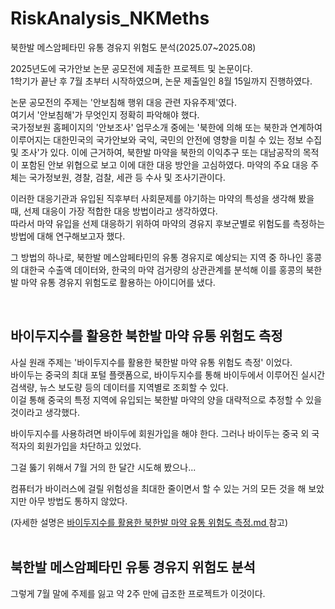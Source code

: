 # RiskAnalysis_NKMeths
북한발 메스암페타민 유통 경유지 위험도 분석(2025.07~2025.08)  

2025년도에 국가안보 논문 공모전에 제출한 프로젝트 및 논문이다.  
1학기가 끝난 후 7월 초부터 시작하였으며, 논문 제출일인 8월 15일까지 진행하였다.  

논문 공모전의 주제는 '안보침해 행위 대응 관련 자유주제'였다.  
여기서 '안보침해'가 무엇인지 정확히 파악해야 했다.  
국가정보원 홈페이지의 '안보조사' 업무소개 중에는 '북한에 의해 또는 북한과 연계하여 이루어지는 대한민국의 국가안보와 국익, 국민의 안전에 영향을 미칠 수 있는 정보 수집 및 조사'가 있다.
이에 근거하여, 북한발 마약을 북한의 이익추구 또는 대남공작의 목적이 포함된 안보 위협으로 보고 이에 대한 대응 방안을 고심하였다.
마약의 주요 대응 주체는 국가정보원, 경찰, 검찰, 세관 등 수사 및 조사기관이다.  

이러한 대응기관과 유입된 직후부터 사회문제를 야기하는 마약의 특성을 생각해 봤을 때, 선제 대응이 가장 적합한 대응 방법이라고 생각하였다.  
따라서 마약 유입을 선제 대응하기 위하여 마약의 경유지 후보군별로 위험도를 측정하는 방법에 대해 연구해보고자 했다.  

그 방법의 하나로, 
북한발 메스암페타민의 유통 경유지로 예상되는 지역 중 하나인 홍콩의 대한국 수출액 데이터와, 
한국의 마약 검거량의 상관관계를 분석해 
이를 홍콩의 북한발 마약 유통 경유지 위험도로 활용하는 아이디어를 냈다.

<br>

## 바이두지수를 활용한 북한발 마약 유통 위험도 측정
사실 원래 주제는 '바이두지수를 활용한 북한발 마약 유통 위험도 측정' 이었다.  
바이두는 중국의 최대 포털 플랫폼으로, 바이두지수를 통해 바이두에서 이루어진 실시간 검색량, 뉴스 보도량 등의 데이터를 지역별로 조회할 수 있다.  
이걸 통해 중국의 특정 지역에 유입되는 북한발 마약의 양을 대략적으로 추정할 수 있을 것이라고 생각했다.  

바이두지수를 사용하려면 바이두에 회원가입을 해야 한다. 그러나 바이두는 중국 외 국적자의 회원가입을 차단하고 있었다.  

그걸 뚫기 위해서 7월 거의 한 달간 시도해 봤으나...  

컴퓨터가 바이러스에 걸릴 위험성을 최대한 줄이면서 할 수 있는 거의 모든 것을 해 보았지만 아무 방법도 통하지 않았다.

(자세한 설명은 [바이두지수를 활용한 북한발 마약 유통 위험도 측정.md
](https://github.com/SeizeMyDay/RiskAnalysis_NKMeths/blob/main/%EB%B0%94%EC%9D%B4%EB%91%90%EC%A7%80%EC%88%98%EB%A5%BC%20%ED%99%9C%EC%9A%A9%ED%95%9C%20%EB%B6%81%ED%95%9C%EB%B0%9C%20%EB%A7%88%EC%95%BD%20%EC%9C%A0%ED%86%B5%20%EC%9C%84%ED%97%98%EB%8F%84%20%EC%B8%A1%EC%A0%95.md) 참고)  
<br>

## 북한발 메스암페타민 유통 경유지 위험도 분석
그렇게 7월 말에 주제를 잃고 약 2주 만에 급조한 프로젝트가 이것이다.  
